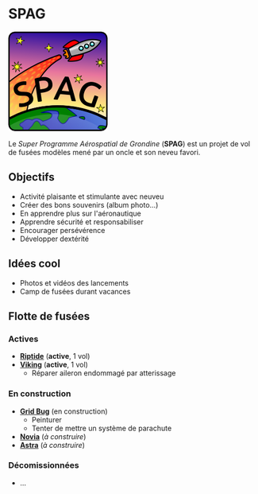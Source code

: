# SPAG

![Super logo du SPAG!](https://raw.githubusercontent.com/enormandeau/SPAG/master/images/logo_spag/logo_spag_v03_small.png)

Le *Super Programme Aérospatial de Grondine* (**SPAG**) est un projet de vol
de fusées modèles mené par un oncle et son neveu favori.

## Objectifs

- Activité plaisante et stimulante avec neuveu
- Créer des bons souvenirs (album photo...)
- En apprendre plus sur l'aéronautique
- Apprendre sécurité et responsabiliser
- Encourager persévérence
- Développer dextérité

## Idées cool

- Photos et vidéos des lancements
- Camp de fusées durant vacances

## Flotte de fusées

### Actives

- [**Riptide**](fusees/riptide.md) (**active**, 1 vol)
- [**Viking**](fusees/viking.md) (**active**, 1 vol)
  - Réparer aileron endommagé par atterissage

### En construction

- [**Grid Bug**](fusees/grid_bug.md) (en construction)
  - Peinturer
  - Tenter de mettre un système de parachute
- [**Novia**](fusees/novia.md) (*à construire*)
- [**Astra**](fusees/astra.md) (*à construire*)

### Décomissionnées

- ...

